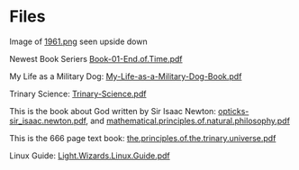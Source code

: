 # Files

Image of [1961.png](https://github.com/Light-Wizzard/The-Principles-Of-The-Trinary-Universe/blob/master/misc/1961.png) seen upside down

Newest Book Seriers [Book-01-End.of.Time.pdf](https://github.com/Light-Wizzard/The-Principles-Of-The-Trinary-Universe/blob/master/misc/Book-01-End.of.Time.pdf)

My Life as a Military Dog: [My-Life-as-a-Military-Dog-Book.pdf](https://github.com/Light-Wizzard/The-Principles-Of-The-Trinary-Universe/blob/master/misc/My-Life-as-a-Military-Dog-Book.pdf)

Trinary Science: [Trinary-Science.pdf](https://github.com/Light-Wizzard/The-Principles-Of-The-Trinary-Universe/blob/master/misc/Trinary-Science.pdf)

This is the book about God written by Sir Isaac Newton: [opticks-sir_isaac.newton.pdf](https://github.com/Light-Wizzard/The-Principles-Of-The-Trinary-Universe/blob/master/misc/opticks-sir_isaac.newton.pdf), and
[mathematical.principles.of.natural.philosophy.pdf](https://github.com/Light-Wizzard/The-Principles-Of-The-Trinary-Universe/blob/master/misc/mathematical.principles.of.natural.philosophy.pdf)

This is the 666 page text book: [the.principles.of.the.trinary.universe.pdf](https://github.com/Light-Wizzard/The-Principles-Of-The-Trinary-Universe/blob/master/misc/the.principles.of.the.trinary.universe.pdf)

Linux Guide: [Light.Wizards.Linux.Guide.pdf](https://github.com/Light-Wizzard/The-Principles-Of-The-Trinary-Universe/blob/master/misc/Light.Wizards.Linux.Guide.pdf)
